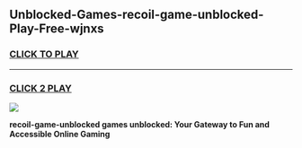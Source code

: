 
## Unblocked-Games-recoil-game-unblocked-Play-Free-wjnxs
<h3>
<a href="https://premium76.site?title=recoil-game-unblocked&ref=10A">CLICK TO PLAY</a></h3>
<hr>

<h3>
<a href="https://premium76.site?title=recoil-game-unblocked&ref=10A">CLICK 2 PLAY</a>
  
</h3>

<a href="https://premium76.site?title=recoil-game-unblocked&ref=10A"><img src="https://clearcache.store/games.png"></a>


**recoil-game-unblocked games unblocked: Your Gateway to Fun and Accessible Online Gaming**
